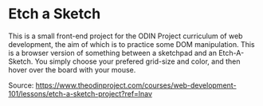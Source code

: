 # Etch a Sketch

This is a small front-end project for the ODIN Project curriculum of web development, the aim of which is to practice some DOM manipulation.
This is a browser version of something between a sketchpad and an Etch-A-Sketch. 
You simply choose your prefered grid-size and color, and then hover over the board with your mouse.

Source: https://www.theodinproject.com/courses/web-development-101/lessons/etch-a-sketch-project?ref=lnav

